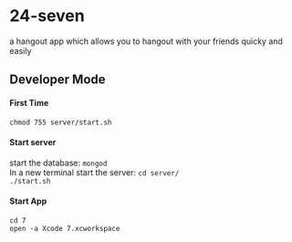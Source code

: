 # 24-seven

a hangout app which allows you to hangout with your friends quicky and easily
## Developer Mode
#### First Time
`chmod 755 server/start.sh`
#### Start server
start the database: `mongod`</br>
In a new terminal start the server: `cd server/`</br>
`./start.sh`
#### Start App
`cd 7` </br>
`open -a Xcode 7.xcworkspace`
